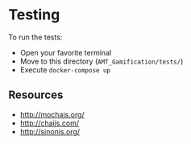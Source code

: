 # Testing 

To run the tests:
- Open your favorite terminal
- Move to this directory (`AMT_Gamification/tests/`)
- Execute `docker-compose up`

## Resources

- http://mochajs.org/
- http://chaijs.com/
- http://sinonjs.org/